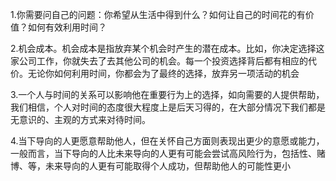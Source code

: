 1.你需要问自己的问题：你希望从生活中得到什么？如何让自己的时间花的有价值？如何有效利用时间？

2.机会成本。机会成本是指放弃某个机会时产生的潜在成本。比如，你决定选择这家公司工作，你就失去了去其他公司的机会。每一个投资选择背后都有相应的代价。无论你如何利用时间，你都会为了最终的选择，放弃另一项活动的机会

3.一个人与时间的关系可以影响他在重要行为上的选择，如向需要的人提供帮助，我们相信，个人对时间的态度很大程度上是后天习得的，在大部分情况下我们都是无意识的、主观的方式来对待时间。

4.当下导向的人更愿意帮助他人，但在关怀自己方面则表现出更少的意愿或能力，一般而言，当下导向的人比未来导向的人更有可能会尝试高风险行为，包括性、赌博、等，未来导向的人更有可能取得个人成功，但帮助他人的可能性更小
